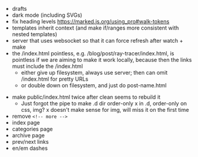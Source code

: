 - drafts
- dark mode (including SVGs)
- fix heading levels https://marked.js.org/using_pro#walk-tokens
- templates inherit context (and make if/ranges more consistent with nested templates)
- server that uses websocket so that it can force refresh after watch + make
- the /index.html pointless, e.g. /blog/post/ray-tracer/index.html, is pointless if we are aiming to make it work locally, because then the links must include the /index.html
    - either give up filesystem, always use server; then can omit /index.html for pretty URLs
    - or double down on filesystem, and just do post-name.html
+ make public/index.html twice after clean seems to rebuild it
    + Just forgot the pipe to make .d dir order-only
x in .d, order-only on css, img?
    x doesn't make sense for img, will miss it on the first time
+ remove `<!-- more -->`
+ index page
+ categories page
+ archive page
+ prev/next links
+ en/em dashes
